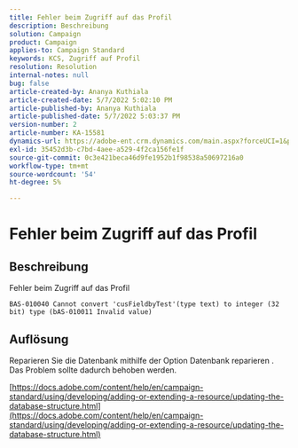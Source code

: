```yaml
---
title: Fehler beim Zugriff auf das Profil
description: Beschreibung
solution: Campaign
product: Campaign
applies-to: Campaign Standard
keywords: KCS, Zugriff auf Profil
resolution: Resolution
internal-notes: null
bug: false
article-created-by: Ananya Kuthiala
article-created-date: 5/7/2022 5:02:10 PM
article-published-by: Ananya Kuthiala
article-published-date: 5/7/2022 5:03:37 PM
version-number: 2
article-number: KA-15581
dynamics-url: https://adobe-ent.crm.dynamics.com/main.aspx?forceUCI=1&pagetype=entityrecord&etn=knowledgearticle&id=379b996e-27ce-ec11-a7b5-0022480a8e40
exl-id: 35452d3b-c7bd-4aee-a529-4f2ca156fe1f
source-git-commit: 0c3e421beca46d9fe1952b1f98538a50697216a0
workflow-type: tm+mt
source-wordcount: '54'
ht-degree: 5%

---
```


# Fehler beim Zugriff auf das Profil

## Beschreibung


Fehler beim Zugriff auf das Profil 

```
BAS-010040 Cannot convert 'cusFieldbyTest'(type text) to integer (32 bit) type (bAS-010011 Invalid value)
```


## Auflösung


Reparieren Sie die Datenbank mithilfe der Option Datenbank reparieren . Das Problem sollte dadurch behoben werden.

[https://docs.adobe.com/content/help/en/campaign-standard/using/developing/adding-or-extending-a-resource/updating-the-database-structure.html](https://docs.adobe.com/content/help/en/campaign-standard/using/developing/adding-or-extending-a-resource/updating-the-database-structure.html)

